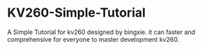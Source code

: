 # KV260-Simple-Tutorial
A Simple Tutorial for kv260 designed by bingxie. it can faster and comprehensive for everyone to master development kv260.
